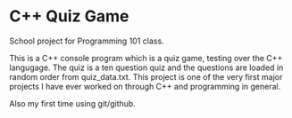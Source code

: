 # C++ Quiz Game
School project for Programming 101 class.

This is a C++ console program which is a quiz game, testing over the C++ langugage. 
The quiz is a ten question quiz and the questions are loaded in random order from quiz_data.txt. This project is one of the very first major projects I have ever worked on through C++ and programming in general.  

Also my first time using git/github.
